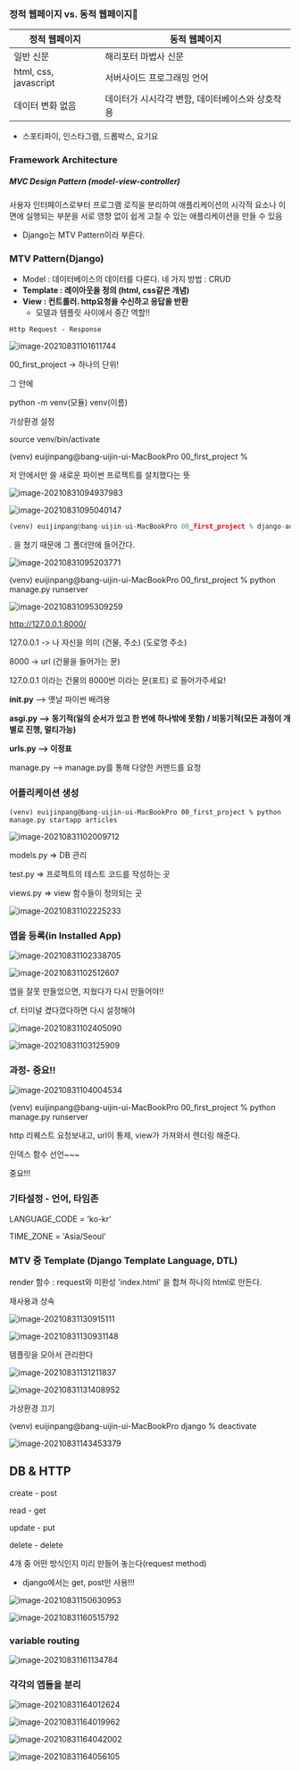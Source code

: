 ### 정적 웹페이지 vs. 동적 웹페이지

| 정적 웹페이지         | 동적 웹페이지                                   |
| --------------------- | ----------------------------------------------- |
| 일반 신문             | 해리포터 마법사 신문                            |
| html, css, javascript | 서버사이드 프로그래밍 언어                      |
| 데이터 변화 없음      | 데이터가 시시각각 변함, 데이터베이스와 상호작용 |



- 스포티파이, 인스타그램, 드롭박스, 요기요



###  Framework Architecture

##### MVC Design Pattern (model-view-controller)

사용자 인터페이스로부터 프로그램 로직을 분리하여 애플리케이션의 시각적 요소나 이면에 실행되는 부분을 서로 영향 없이 쉽게 고칠 수 있는 애플리케이션을 만들 수 있음

- Django는 MTV Pattern이라 부른다.



### MTV Pattern(Django)

- Model :  데이터베이스의 데이터를 다룬다. 네 가지 방법 : CRUD
- **Template : 레이아웃을 정의 (html, css같은 개념)**
- **View : 컨트롤러. http요청을 수신하고 응답을 반환**
  - 모델과 템플릿 사이에서 중간 역할!!

```
Http Request - Response
```

![image-20210831101611744](/Users/euijinpang/TIL/Django.assets/image-20210831101611744.png)

00_first_project -> 하나의 단위!

그 안에 

 python -m venv(모듈) venv(이름)

가상환경 설정 

source venv/bin/activate



(venv) euijinpang@bang-uijin-ui-MacBookPro 00_first_project % 

저 안에서만 쓸 새로운 파이썬 프로젝트를 설치했다는 뜻



![image-20210831094937983](/Users/euijinpang/TIL/Django.assets/image-20210831094937983.png)

![image-20210831095040147](/Users/euijinpang/TIL/Django.assets/image-20210831095040147.png)

```python
(venv) euijinpang@bang-uijin-ui-MacBookPro 00_first_project % django-admin startproject first_project .
```

. 을 쳤기 때문에 그 폴더안에 들어간다.

![image-20210831095203771](/Users/euijinpang/TIL/Django.assets/image-20210831095203771.png)

(venv) euijinpang@bang-uijin-ui-MacBookPro 00_first_project % python manage.py runserver

![image-20210831095309259](/Users/euijinpang/TIL/Django.assets/image-20210831095309259.png)

http://127.0.0.1:8000/

127.0.0.1 -> 나 자신을 의미 (건물, 주소) (도로명 주소)

8000 -> url (건물을 들어가는 문)

127.0.0.1 이라는 건물의 8000번 이라는 문(포트) 로 들어가주세요!



__init.py__  --> 옛날 파이썬 배려용

**asgi.py --> 동기적(일의 순서가 있고 한 번에 하나밖에 못함) / 비동기적(모든 과정이 개별로 진행, 멀티가능)**

**urls.py --> 이정표**

manage.py --> manage.py를 통해 다양한 커맨드를 요청





### 어플리케이션 생성

```
(venv) euijinpang@bang-uijin-ui-MacBookPro 00_first_project % python manage.py startapp articles
```

![image-20210831102009712](/Users/euijinpang/TIL/Django.assets/image-20210831102009712.png)

models.py => DB 관리

test.py => 프로젝트의 테스트 코드를 작성하는 곳

views.py => view 함수들이 정의되는 곳



![image-20210831102225233](/Users/euijinpang/TIL/Django.assets/image-20210831102225233.png)



### 앱을 등록(in Installed App)

![image-20210831102338705](/Users/euijinpang/TIL/Django.assets/image-20210831102338705.png)

![image-20210831102512607](/Users/euijinpang/TIL/Django.assets/image-20210831102512607.png)

앱을 잘못 만들었으면, 지웠다가 다시 만들어야!!







cf. 터미널 켰다껐다하면 다시 설정해야

![image-20210831102405090](/Users/euijinpang/TIL/Django.assets/image-20210831102405090.png)



![image-20210831103125909](/Users/euijinpang/TIL/Django.assets/image-20210831103125909.png)



### 과정- 중요!!

![image-20210831104004534](/Users/euijinpang/TIL/Django.assets/image-20210831104004534.png)

(venv) euijinpang@bang-uijin-ui-MacBookPro 00_first_project % python manage.py runserver

http 리퀘스트 요청보내고, url이 통제, view가 가져와서 렌더링 해준다.

인덱스 함수 선언~~~

중요!!!



### 기타설정 - 언어, 타임존

LANGUAGE_CODE = 'ko-kr'

TIME_ZONE = 'Asia/Seoul'



### MTV 중 Template (Django Template Language, DTL)

render 함수 : request와 미완성 'index.html' 을 합쳐 하나의 html로 만든다.



재사용과 상속

![image-20210831130915111](/Users/euijinpang/TIL/Django.assets/image-20210831130915111.png)

![image-20210831130931148](/Users/euijinpang/TIL/Django.assets/image-20210831130931148.png)

템플릿을 모아서 관리한다

![image-20210831131211837](/Users/euijinpang/TIL/Django.assets/image-20210831131211837.png)

![image-20210831131408952](/Users/euijinpang/TIL/Django.assets/image-20210831131408952.png)



가상환경 끄기

(venv) euijinpang@bang-uijin-ui-MacBookPro django % deactivate





![image-20210831143453379](/Users/euijinpang/TIL/Django.assets/image-20210831143453379.png)



## DB & HTTP

create - post

read - get

update - put

delete - delete



4개 중 어떤 방식인지 미리 만들어 놓는다(request method)

- django에서는 get, post만 사용!!!

![image-20210831150630953](/Users/euijinpang/TIL/Django.assets/image-20210831150630953.png)

![image-20210831160515792](/Users/euijinpang/TIL/Django.assets/image-20210831160515792.png)



### variable routing

![image-20210831161134784](/Users/euijinpang/TIL/Django.assets/image-20210831161134784.png)



### 각각의 앱들을 분리



![image-20210831164012624](/Users/euijinpang/TIL/Django.assets/image-20210831164012624.png)

![image-20210831164019962](/Users/euijinpang/TIL/Django.assets/image-20210831164019962.png)

![image-20210831164042002](/Users/euijinpang/TIL/Django.assets/image-20210831164042002.png)

![image-20210831164056105](/Users/euijinpang/TIL/Django.assets/image-20210831164056105.png)

